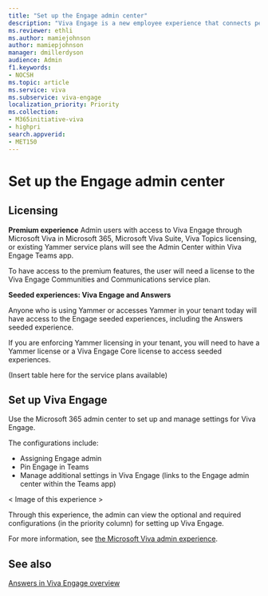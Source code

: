 ```yaml
---
title: "Set up the Engage admin center"
description: "Viva Engage is a new employee experience that connects people across the company—wherever and whenever they work—so that everyone is included and engaged."
ms.reviewer: ethli
ms.author: mamiejohnson
author: mamiepjohnson
manager: dmillerdyson
audience: Admin
f1.keywords:
- NOCSH
ms.topic: article
ms.service: viva
ms.subservice: viva-engage
localization_priority: Priority
ms.collection:  
- M365initiative-viva
- highpri
search.appverid:
- MET150
---
```


# Set up the Engage admin center

## Licensing 

**Premium experience**
Admin users with access to Viva Engage through Microsoft Viva in Microsoft 365, Microsoft Viva Suite, Viva Topics licensing, or existing Yammer service plans will see the Admin Center within Viva Engage Teams app.  

To have access to the premium features, the user will need a license to the Viva Engage Communities and Communications service plan.  

**Seeded experiences: Viva Engage and Answers**

Anyone who is using Yammer or accesses Yammer in your tenant today will have access to the Engage seeded experiences, including the Answers seeded experience. 

If you are enforcing Yammer licensing in your tenant, you will need to have a Yammer license or a Viva Engage Core license to access seeded experiences. 

(Insert table here for the service plans available)

## Set up Viva Engage
Use the Microsoft 365 admin center to set up and manage settings for Viva Engage.  

The configurations include:  
- Assigning Engage admin 
- Pin Engage in Teams  
- Manage additional settings in Viva Engage (links to the Engage admin center within the Teams app) 

< Image of this experience >

Through this experience, the admin can view the optional and required configurations (in the priority column) for setting up Viva Engage.  

For more information, see [the Microsoft Viva admin experience](https://learn.microsoft.com/viva/new-microsoft-viva-admin-experience).

## See also 
[Answers in Viva Engage overview](https://support.microsoft.com/en-us/topic/getting-started-with-microsoft-viva-engage-729f9fce-3aa6-4478-888c-a1543918c284)
